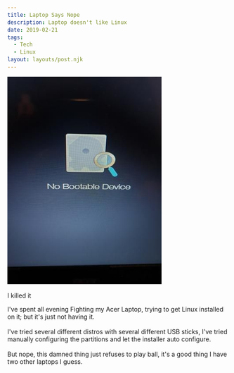 ```yaml
---
title: Laptop Says Nope
description: Laptop doesn't like Linux
date: 2019-02-21
tags:
  - Tech
  - Linux
layout: layouts/post.njk
---
```



<img src="/img/nope.jpg">

<p class="center"> I killed it</p>

<p>I've spent all evening Fighting my Acer Laptop, trying to get Linux installed on it; but it's just not having it.<br> <br>
I've tried several different distros with several different USB sticks, I've tried manually configuring the partitions and let the installer auto configure.<br> <br>
But nope, this damned thing just refuses to play ball, it's a good thing I have two other laptops I guess. </p>